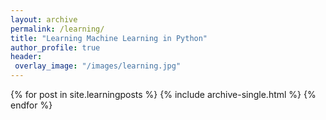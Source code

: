 ```yaml
---
layout: archive
permalink: /learning/
title: "Learning Machine Learning in Python"
author_profile: true
header:
 overlay_image: "/images/learning.jpg"
---
```


{% for post in site.learningposts %}
  {% include archive-single.html %}
{% endfor %}
